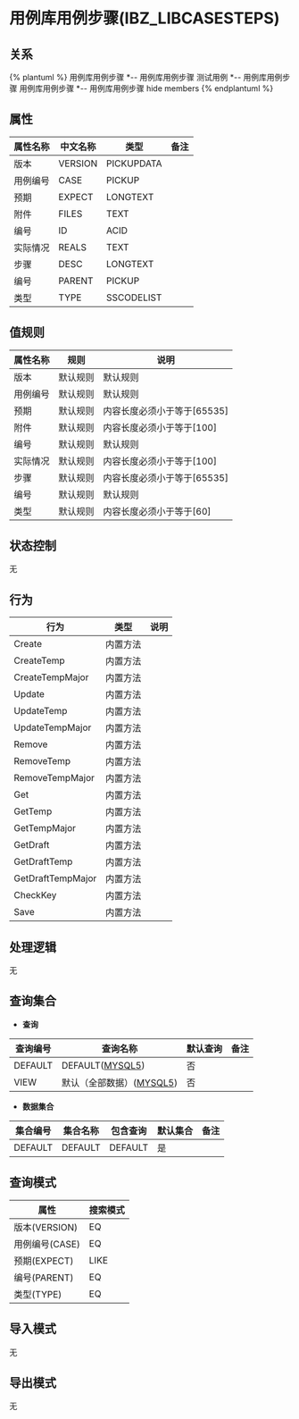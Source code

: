 # 用例库用例步骤(IBZ_LIBCASESTEPS)

  

## 关系
{% plantuml %}
用例库用例步骤 *-- 用例库用例步骤 
测试用例 *-- 用例库用例步骤 
用例库用例步骤 *-- 用例库用例步骤 
hide members
{% endplantuml %}

## 属性

| 属性名称        |    中文名称    | 类型     |  备注  |
| --------   |------------| -----   |  -------- | 
|版本|VERSION|PICKUPDATA|&nbsp;|
|用例编号|CASE|PICKUP|&nbsp;|
|预期|EXPECT|LONGTEXT|&nbsp;|
|附件|FILES|TEXT|&nbsp;|
|编号|ID|ACID|&nbsp;|
|实际情况|REALS|TEXT|&nbsp;|
|步骤|DESC|LONGTEXT|&nbsp;|
|编号|PARENT|PICKUP|&nbsp;|
|类型|TYPE|SSCODELIST|&nbsp;|

## 值规则
| 属性名称    | 规则    |  说明  |
| --------   |------------| ----- | 
|版本|默认规则|默认规则|
|用例编号|默认规则|默认规则|
|预期|默认规则|内容长度必须小于等于[65535]|
|附件|默认规则|内容长度必须小于等于[100]|
|编号|默认规则|默认规则|
|实际情况|默认规则|内容长度必须小于等于[100]|
|步骤|默认规则|内容长度必须小于等于[65535]|
|编号|默认规则|默认规则|
|类型|默认规则|内容长度必须小于等于[60]|

## 状态控制

无


## 行为
| 行为    | 类型    |  说明  |
| --------   |------------| ----- | 
|Create|内置方法|&nbsp;|
|CreateTemp|内置方法|&nbsp;|
|CreateTempMajor|内置方法|&nbsp;|
|Update|内置方法|&nbsp;|
|UpdateTemp|内置方法|&nbsp;|
|UpdateTempMajor|内置方法|&nbsp;|
|Remove|内置方法|&nbsp;|
|RemoveTemp|内置方法|&nbsp;|
|RemoveTempMajor|内置方法|&nbsp;|
|Get|内置方法|&nbsp;|
|GetTemp|内置方法|&nbsp;|
|GetTempMajor|内置方法|&nbsp;|
|GetDraft|内置方法|&nbsp;|
|GetDraftTemp|内置方法|&nbsp;|
|GetDraftTempMajor|内置方法|&nbsp;|
|CheckKey|内置方法|&nbsp;|
|Save|内置方法|&nbsp;|

## 处理逻辑
无

## 查询集合

* **查询**

| 查询编号 | 查询名称       | 默认查询 |   备注|
| --------  | --------   | --------   | ----- |
|DEFAULT|DEFAULT([MYSQL5](../../appendix/query_MYSQL5.md#IbzLibCaseSteps_Default))|否|&nbsp;|
|VIEW|默认（全部数据）([MYSQL5](../../appendix/query_MYSQL5.md#IbzLibCaseSteps_View))|否|&nbsp;|

* **数据集合**

| 集合编号 | 集合名称   |  包含查询  | 默认集合 |   备注|
| --------  | --------   | -------- | --------   | ----- |
|DEFAULT|DEFAULT|DEFAULT|是|&nbsp;|

## 查询模式
| 属性      |    搜索模式     |
| --------   |------------|
|版本(VERSION)|EQ|
|用例编号(CASE)|EQ|
|预期(EXPECT)|LIKE|
|编号(PARENT)|EQ|
|类型(TYPE)|EQ|

## 导入模式
无


## 导出模式
无
